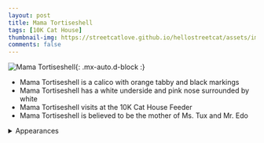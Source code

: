 ```yaml
---
layout: post
title: Mama Tortiseshell
tags: [10K Cat House]
thumbnail-img: https://streetcatlove.github.io/hellostreetcat/assets/img/mama_t.png
comments: false
---
```


![ Mama Tortiseshell](https://streetcatlove.github.io/hellostreetcat/assets/img/mama_t.png){: .mx-auto.d-block :}

* Mama Tortiseshell is a calico with orange tabby and black markings
* Mama Tortiseshell has a white underside and pink nose surrounded by white
* Mama Tortiseshell visits at the 10K Cat House Feeder
* Mama Tortiseshell is believed to be the mother of Ms. Tux and Mr. Edo

<details>
<summary>Appearances</summary>
<ul>
	<li><a href="https://youtu.be/jTQrbsrfxnE?t=2586">8/4/24 00:45</a></li>
	<li><a href="https://youtu.be/GsXSoVa2Zg0?t=5767">8/29/24 01:36</a></li>
	<li><a href="https://youtu.be/I_DvZ121Xl0?t=38225">9/3/24 23:01</a></li>
	<li><a href="https://youtu.be/v8rUQj95Suc?t=15982">9/5/24 16:25</a></li>
	<li><a href="https://youtu.be/BO4XmAPnIak?t=10011">11/18/24 20:06</a></li>
</ul>
</details>
